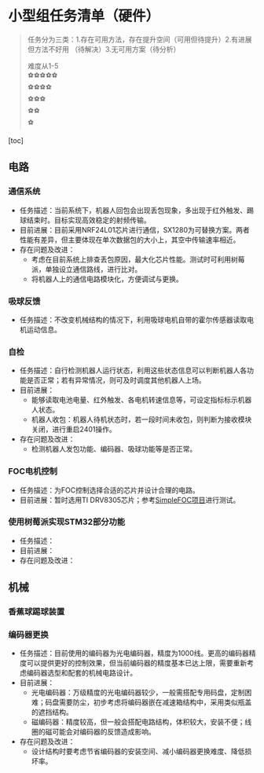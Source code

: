 # 小型组任务清单（硬件）

>  任务分为三类：1.存在可用方法，存在提升空间（可用但待提升）​​2.有进展但方法不好用 （待解决）3.无可用方案（待分析）
>
>  难度从1-5 <br/>
>  :soccer::soccer::soccer::soccer::soccer:<br/>
>  :soccer::soccer::soccer::soccer:<br/>
>  :soccer::soccer::soccer:<br/>
>  :soccer::soccer:<br/>
>  :soccer:<br/>

[toc]

## 电路

### 通信系统

- 任务描述：当前系统下，机器人回包会出现丢包现象，多出现于红外触发、踢球结束时。目标实现高效稳定的射频传输。
- 目前进展：目前采用NRF24L01芯片进行通信，SX1280为可替换方案。两者性能有差异，但主要体现在单次数据包的大小上，其空中传输速率相近。
- 存在问题及改进：
  - 考虑在目前系统上排查丢包原因，最大化芯片性能。测试时可利用树莓派，单独设立通信路线，进行比对。
  - 将机器人上的通信电路模块化，方便调试与更换。

### 吸球反馈

- 任务描述：不改变机械结构的情况下，利用吸球电机自带的霍尔传感器读取电机运动信息。

### 自检

- 任务描述：自行检测机器人运行状态，利用这些状态信息可以判断机器人各功能是否正常；若有异常情况，则可及时调度其他机器人上场。
- 目前进展：
  - 能够读取电池电量、红外触发、各电机转速信息等，可设定指标标示机器人状态。
  - 机器人收包：机器人待机状态时，若一段时间未收包，则判断为接收模块关闭，进行重启2401操作。
- 存在问题及改进：
  - 检测机器人发包功能、编码器、吸球功能等是否正常。

### FOC电机控制

- 任务描述：为FOC控制选择合适的芯片并设计合理的电路。
- 目前进展：暂时选用TI DRV8305芯片；参考[SimpleFOC项目](https://simplefoc.com/)进行测试。

### 使用树莓派实现STM32部分功能

- 任务描述：
- 目前进展：
- 存在问题及改进：

## 机械
### 香蕉球踢球装置

### 编码器更换

- 任务描述：目前使用的编码器为光电编码器，精度为1000线。更高的编码器精度可以提供更好的控制效果，但当前编码器的精度基本已达上限，需要重新考虑编码器选型和配套的机械电路设计。
- 目前进展：
  - 光电编码器：万级精度的光电编码器较少，一般需搭配专用码盘，定制困难；码盘需要防尘，初步考虑将编码器嵌在减速箱结构中，采用类似瓶盖的遮挡结构。
  - 磁编码器：精度较高，但一般会搭配电路结构，体积较大，安装不便；线圈的磁可能会对编码器的反馈造成影响。
- 存在问题及改进：
  - 设计结构时要考虑节省编码器的安装空间、减小编码器更换难度、降低损坏率。
